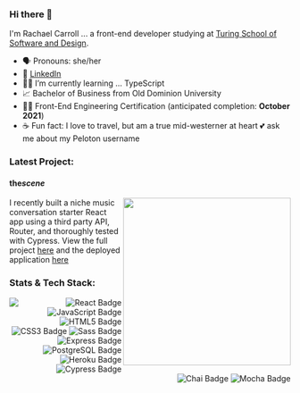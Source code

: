 ### Hi there 👋

I'm Rachael Carroll ... a front-end developer studying at [Turing School of Software and Design](https://turing.edu/).

- 🗣 Pronouns: she/her
- 💬 [LinkedIn](https://www.linkedin.com/in/rachaelcarroll/)
- 🧑‍🏫 I’m currently learning ... TypeScript 
- 📈 Bachelor of Business from Old Dominion University
- 🧑‍💻 Front-End Engineering Certification (anticipated completion: **October 2021**)
- ☕️ Fun fact: I love to travel, but am a true mid-westerner at heart 💕 ask me about my Peloton username 

### Latest Project: 

#### the<i>scene</i>
<p>
  <a href="https://github.com/rachaelcarroll/the-scene"><img width="300" align='right' src="https://github.com/rachaelcarroll/the-scene/blob/main/src/images/shufflin.gif"></a>
</p>

I recently built a niche music conversation starter React app using a third party API, Router, and thoroughly tested with Cypress.  View the full project [here](https://github.com/rachaelcarroll/the-scene) and the deployed application [here](https://the-scene.vercel.app/) 

### Stats & Tech Stack:
<div>
 <img align='left' src="https://github-readme-stats.vercel.app/api?username=rachaelcarroll&hide=stars&show_icons=true&theme=cobalt">
 <div align="right">  
  <img src="https://img.shields.io/badge/React-61DAFB?logo=react&logoColor=000&style=flat-square" alt="React Badge">
  <img src="https://img.shields.io/badge/JavaScript-F7DF1E?logo=javascript&logoColor=000&style=flat-square" alt="JavaScript Badge">
  <img src="https://img.shields.io/badge/HTML5-E34F26?logo=html5&logoColor=fff&style=flat-square" alt="HTML5 Badge">
  <img src="https://img.shields.io/badge/CSS3-1572B6?logo=css3&logoColor=fff&style=flat-square" alt="CSS3 Badge">
  <img src="https://img.shields.io/badge/Sass-C69?logo=sass&logoColor=fff&style=flat-square" alt="Sass Badge"> 
  <img src="https://img.shields.io/badge/Express-000?logo=express&logoColor=fff&style=flat-square" alt="Express Badge">
  <img src="https://img.shields.io/badge/PostgreSQL-4169E1?logo=postgresql&logoColor=fff&style=flat-square" alt="PostgreSQL Badge"> 
  <img src="https://img.shields.io/badge/Heroku-430098?logo=heroku&logoColor=fff&style=flat-square" alt="Heroku Badge"> 
  <img src="https://img.shields.io/badge/Cypress-17202C?logo=cypress&logoColor=fff&style=flat-square" alt="Cypress Badge">  
  <img src="https://img.shields.io/badge/Chai-A30701?logo=chai&logoColor=fff&style=flat-square" alt="Chai Badge">
  <img src="https://img.shields.io/badge/Mocha-8D6748?logo=mocha&logoColor=fff&style=flat-square" alt="Mocha Badge"> 
 </div>  
</div>
<br>
